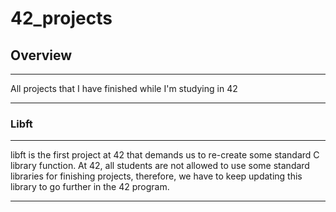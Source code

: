 # 42_projects

## Overview
---

All projects that I have finished while I'm studying in 42

---

### Libft

---

libft is the first project at 42 that demands us to re-create some standard C library function.
At 42, all students are not allowed to use some standard libraries for finishing projects, therefore, we have to keep updating this library to go further in the 42 program.

---